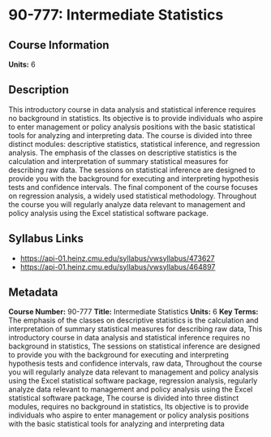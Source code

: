 # 90-777: Intermediate Statistics

## Course Information

**Units:** 6

## Description

This introductory course in data analysis and statistical inference requires no background in statistics. Its objective is to provide individuals who aspire to enter management or policy analysis positions with the basic statistical tools for analyzing and interpreting data. The course is divided into three distinct modules: descriptive statistics, statistical inference, and regression analysis. The emphasis of the classes on descriptive statistics is the calculation and interpretation of summary statistical measures for describing raw data. The sessions on statistical inference are designed to provide you with the background for executing and interpreting hypothesis tests and confidence intervals. The final component of the course focuses on regression analysis, a widely used statistical methodology. Throughout the course you will regularly analyze data relevant to management and policy analysis using the Excel statistical software package.

## Syllabus Links

* https://api-01.heinz.cmu.edu/syllabus/vwsyllabus/473627
* https://api-01.heinz.cmu.edu/syllabus/vwsyllabus/464897

## Metadata

**Course Number:** 90-777
**Title:** Intermediate Statistics
**Units:** 6
**Key Terms:** The emphasis of the classes on descriptive statistics is the calculation and interpretation of summary statistical measures for describing raw data, This introductory course in data analysis and statistical inference requires no background in statistics, The sessions on statistical inference are designed to provide you with the background for executing and interpreting hypothesis tests and confidence intervals, raw data, Throughout the course you will regularly analyze data relevant to management and policy analysis using the Excel statistical software package, regression analysis, regularly analyze data relevant to management and policy analysis using the Excel statistical software package, The course is divided into three distinct modules, requires no background in statistics, Its objective is to provide individuals who aspire to enter management or policy analysis positions with the basic statistical tools for analyzing and interpreting data

